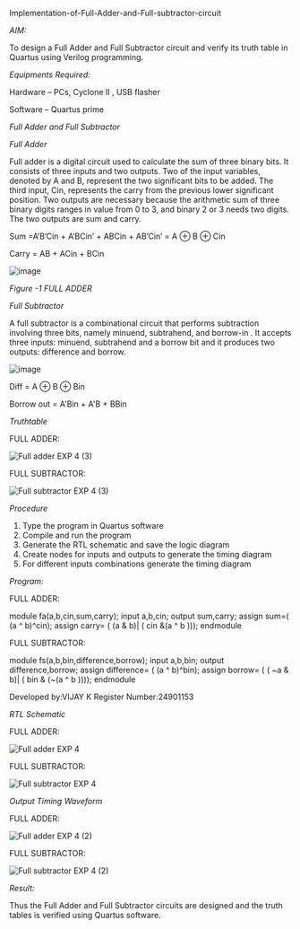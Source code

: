Implementation-of-Full-Adder-and-Full-subtractor-circuit

*AIM:*

To design a Full Adder and Full Subtractor circuit and verify its truth table in Quartus using Verilog programming.

*Equipments Required:*

Hardware – PCs, Cyclone II , USB flasher

Software – Quartus prime

*Full Adder and Full Subtractor*

*Full Adder*

Full adder is a digital circuit used to calculate the sum of three binary bits. It consists of three inputs and two outputs. Two of the input variables, denoted by A and B, represent the two significant bits to be added. The third input, Cin, represents the carry from the previous lower significant position. Two outputs are necessary because the arithmetic sum of three binary digits ranges in value from 0 to 3, and binary 2 or 3 needs two digits. The two outputs are sum and carry.

Sum =A’B’Cin + A’BCin’ + ABCin + AB’Cin’ = A ⊕ B ⊕ Cin 

Carry = AB + ACin + BCin

![image](https://github.com/naavaneetha/FULL_ADDER_SUBTRACTOR/assets/154305477/0f30ba51-5ffb-4198-845f-18e054f675e7)

*Figure -1 FULL ADDER*

*Full Subtractor*

A full subtractor is a combinational circuit that performs subtraction involving three bits, namely minuend, subtrahend, and borrow-in . It accepts three inputs: minuend, subtrahend and a borrow bit and it produces two outputs: difference and borrow.

![image](https://github.com/naavaneetha/FULL_ADDER_SUBTRACTOR/assets/154305477/02b24f51-ab51-4304-9ad6-7b81ffc1ead5)

Diff = A ⊕ B ⊕ Bin 

Borrow out = A'Bin + A'B + BBin

*Truthtable*

FULL ADDER:


![Full adder EXP 4 (3)](https://github.com/user-attachments/assets/a8fa1a11-bf57-449d-8e36-ddcef46bd61d)


FULL SUBTRACTOR:


![Full subtractor EXP 4 (3)](https://github.com/user-attachments/assets/6f6e3352-31be-4fc8-97b3-76c39a9e097a)




*Procedure*



1) Type the program in Quartus software
2) Compile and run the program
3) Generate the RTL schematic and save the logic diagram
4) Create nodes for inputs and outputs to generate the timing diagram
5) For different inputs combinations generate the timing diagram



*Program:*



FULL ADDER:

module fa(a,b,cin,sum,carry);
input a,b,cin;
output sum,carry;
assign sum=( (a ^ b)^cin);
assign carry= ( (a & b)| ( cin &(a ^ b )));
endmodule

FULL SUBTRACTOR:

module fs(a,b,bin,difference,borrow);
input a,b,bin;
output difference,borrow;
assign difference= ( (a ^ b)^bin);
assign borrow= ( ( ~a & b)| ( bin & (~(a ^ b ))));
endmodule





Developed by:VIJAY K 
Register Number:24901153



*RTL Schematic*


FULL ADDER:



![Full adder EXP 4](https://github.com/user-attachments/assets/8a225dc4-7221-4fc3-bd03-79b4960c92b1)


FULL SUBTRACTOR:


![Full subtractor EXP 4](https://github.com/user-attachments/assets/51de4b6f-3e00-433d-a337-18a4f70280c2)


*Output Timing Waveform*


FULL ADDER:


![Full adder EXP 4 (2)](https://github.com/user-attachments/assets/9c077610-ba39-4925-8eab-14c9558e99b1)



FULL SUBTRACTOR:


![Full subtractor EXP 4 (2)](https://github.com/user-attachments/assets/acf81ac8-1c93-44e4-8585-617a49e9a414)


*Result:*

Thus the Full Adder and Full Subtractor circuits are designed and the truth tables is verified using Quartus software.



